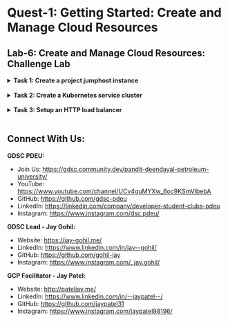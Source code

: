 # Quest-1: Getting Started: Create and Manage Cloud Resources
## Lab-6: Create and Manage Cloud Resources: Challenge Lab

<details> 
  <summary><b>Task 1: Create a project jumphost instance</b></summary>
  <br/>
  <p>
    

1. Run the following from the **Cloud Terminal**:
    ```yaml
    gcloud compute instances create nucleus-jumphost \
              --network nucleus-vpc \
              --zone us-east1-b  \
              --machine-type f1-micro  \
              --image-family debian-9  \
              --image-project debian-cloud \
              --scopes cloud-platform \
              --no-address
    ```
    
  </p>
</details>
<br/>
  
<details> 
  <summary><b>Task 2: Create a Kubernetes service cluster</b></summary>
  <br/>
  <p>
    

1. gcloud config set compute/zone us-east1-b
2. gcloud container clusters create nucleus-webserver1
3. gcloud container clusters get-credentials nucleus-webserver1
4. kubectl create deployment hello-app --image=gcr.io/google-samples/hello-app:2.0
5. kubectl expose deployment hello-app --type=LoadBalancer --port 8080
6. kubectl get service - (Wait for 1 Min)
    
  </p>
</details>
<br/>

<details> 
  <summary><b>Task 3: Setup an HTTP load balancer</b></summary>
  <br/>
  <p>
    
  ```
  cat << EOF > startup.sh
  #! /bin/bash
  apt-get update
  apt-get install -y nginx
  service nginx start
  sed -i -- 's/nginx/Google Cloud Platform - '"\$HOSTNAME"'/' /var/www/html/index.nginx-debian.html
  EOF
  ```

1 .Create an instance template :
  ```
  gcloud compute instance-templates create web-server-template \
  --metadata-from-file startup-script=startup.sh \
  --network nucleus-vpc \
  --machine-type g1-small \
  --region us-east1
  ```

2 .Create a managed instance group :
  ```
  gcloud compute instance-groups managed create web-server-group \
  --base-instance-name web-server \
  --size 2 \
  --template web-server-template \
  --region us-east1
  ```

3 .Create a firewall rule to allow traffic (80/tcp) :
  ```
  gcloud compute firewall-rules create web-server-firewall \
  --allow tcp:80 \
  --network nucleus-vpc
  ```

4 .Create a health check :
  ```
  gcloud compute http-health-checks create http-basic-check
  ```

5 .Create a backend service and attach the manged instance group :
  ```
  gcloud compute instance-groups managed \
  set-named-ports web-server-group \
  --named-ports http:80 \
  --region us-east1
  ```

6 .Create a backend service and attach the manged instance group :
  ```
  gcloud compute backend-services create web-server-backend \
  --protocol HTTP \
  --http-health-checks http-basic-check \
  --global
  ```

7 .Create a URL map and target HTTP proxy to route requests to your URL map :
  ```
  gcloud compute backend-services add-backend web-server-backend \
  --instance-group web-server-group \
  --instance-group-region us-east1 \
  --global
  ```
  ```
  gcloud compute url-maps create web-server-map \
  --default-service web-server-backend
  ```
  ```
  gcloud compute target-http-proxies create http-lb-proxy \
  --url-map web-server-map
  ```
8 .Create a forwarding rule :
   ```
    gcloud compute forwarding-rules create http-content-rule \
    --global \
    --target-http-proxy http-lb-proxy \
    --ports 80
   ```
   ```
    gcloud compute forwarding-rules list
   ```
9. WAIT FOR 5-10 MIN THEN CHECK PROGRESS....
    
  </p>
</details>
<br/>

## Connect With Us:

**GDSC PDEU:**
- Join Us: https://gdsc.community.dev/pandit-deendayal-petroleum-university/
- YouTube: https://www.youtube.com/channel/UCv4guMYXw_6oc9KSmVlbebA
- GitHub: https://github.com/gdsc-pdeu
- LinkedIn: https://linkedin.com/company/developer-student-clubs-pdeu
- Instagram: https://www.instagram.com/dsc.pdeu/

**GDSC Lead - Jay Gohil:**
- Website: https://jay-gohil.me/
- LinkedIn: https://www.linkedin.com/in/jay--gohil/
- GitHub: https://github.com/gohil-jay
- Instagram: https://www.instagram.com/_jay.gohil/

**GCP Facilitator - Jay Patel:**
- Website: http://pateljay.me/
- LinkedIn: https://www.linkedin.com/in/--jaypatel--/
- GitHub: https://github.com/jaypatel31
- Instagram: https://www.instagram.com/jaypatel98196/
